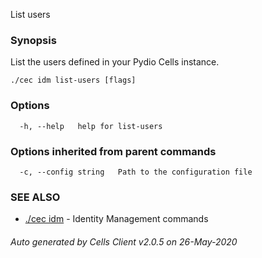 List users

### Synopsis

List the users defined in your Pydio Cells instance.

```
./cec idm list-users [flags]
```

### Options

```
  -h, --help   help for list-users
```

### Options inherited from parent commands

```
  -c, --config string   Path to the configuration file
```

### SEE ALSO

* [./cec idm](./cec-idm)	 - Identity Management commands

###### Auto generated by Cells Client v2.0.5 on 26-May-2020
